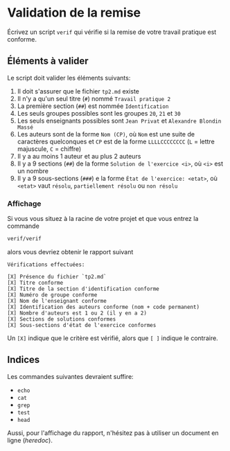 # Validation de la remise

Écrivez un script `verif` qui vérifie si la remise de votre travail pratique
est conforme.

## Éléments à valider

Le script doit valider les éléments suivants:

1. Il doit s'assurer que le fichier `tp2.md` existe
2. Il n'y a qu'un seul titre (`#`) nommé `Travail pratique 2`
3. La première section (`##`) est nommée `Identification`
4. Les seuls groupes possibles sont les groupes `20`, `21` et `30`
5. Les seuls enseignants possibles sont `Jean Privat` et
   `Alexandre Blondin Massé`
6. Les auteurs sont de la forme `Nom (CP)`, où `Nom` est une suite de
   caractères quelconques et `CP` est de la forme `LLLLCCCCCCCC` (`L` = lettre
   majuscule, `C` = chiffre)
7. Il y a au moins 1 auteur et au plus 2 auteurs
8. Il y a 9 sections (`##`) de la forme `Solution de l'exercice <i>`, où `<i>`
   est un nombre
9. Il y a 9 sous-sections (`###`) e la forme `État de l'exercice: <etat>`, où
   `<etat>` vaut `résolu`, `partiellement résolu` ou `non résolu`

### Affichage

Si vous vous situez à la racine de votre projet et que vous entrez la commande

```sh
verif/verif
```

alors vous devriez obtenir le rapport suivant

```
Vérifications effectuées:

[X] Présence du fichier `tp2.md`
[X] Titre conforme
[X] Titre de la section d'identification conforme
[X] Numéro de groupe conforme
[X] Nom de l'enseignant conforme
[X] Identification des auteurs conforme (nom + code permanent)
[X] Nombre d'auteurs est 1 ou 2 (il y en a 2)
[X] Sections de solutions conformes
[X] Sous-sections d'état de l'exercice conformes
```

Un `[X]` indique que le critère est vérifié, alors que `[ ]` indique le
contraire.

## Indices

Les commandes suivantes devraient suffire:

- `echo`
- `cat`
- `grep`
- `test`
- `head`

Aussi, pour l'affichage du rapport, n'hésitez pas à utiliser un document en
ligne (*heredoc*).
